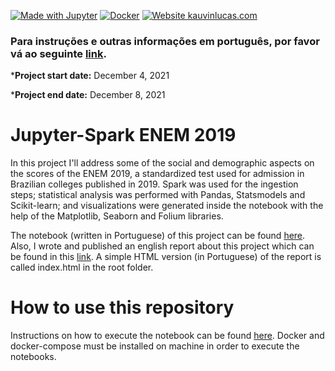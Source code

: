 [![Made with Jupyter](https://img.shields.io/badge/Made%20with-Jupyter-orange?style=for-the-badge&logo=Jupyter)](https://jupyter.org/try)
 [![Docker](https://badgen.net/badge/icon/docker?icon=docker&label)](https://https://docker.com/) [![Website kauvinlucas.com](https://img.shields.io/website-up-down-green-red/https/lbesson.bitbucket.io.svg)](http://kauvinlucas.com/projects/jupyter-spark-enem-2019/en.html)


### Para instruções e outras informações em português, por favor vá ao seguinte [link](LEIA-ME.md).

***Project start date:** December 4, 2021

***Project end date:** December 8, 2021

# Jupyter-Spark ENEM 2019
In this project I'll address some of the social and demographic aspects on the scores of the ENEM 2019, a standardized test used for admission in Brazilian colleges published in 2019. Spark was used for the ingestion steps; statistical analysis was performed with Pandas, Statsmodels and Scikit-learn; and visualizations were generated inside the notebook with the help of the Matplotlib, Seaborn and Folium libraries.

The notebook (written in Portuguese) of this project can be found [here](src/main.ipynb). Also, I wrote and published an english report about this project which can be found in this [link](http://kauvinlucas.com/projects/jupyter-spark-enem-2019/en.html). A simple HTML version (in Portuguese) of the report is called index.html in the root folder.


# How to use this repository
Instructions on how to execute the notebook can be found [here](docs/en.md). Docker and docker-compose must be installed on machine in order to execute the notebooks.
